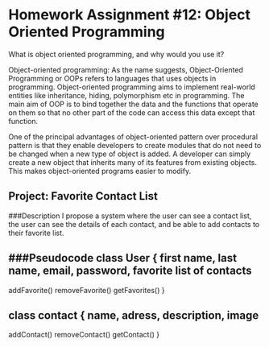 # Homework Assignment #12: Object Oriented Programming

What is object oriented programming, and why would you use it?

Object-oriented programming: As the name suggests, Object-Oriented Programming or OOPs refers to languages that uses objects in programming. Object-oriented programming aims to implement real-world entities like inheritance, hiding, polymorphism etc in programming. The main aim of OOP is to bind together the data and the functions that operate on them so that no other part of the code can access this data except that function.

One of the principal advantages of object-oriented pattern over procedural pattern is that they enable developers to create modules that do not need to be changed when a new type of object is added. A developer can simply create a new object that inherits many of its features from existing objects. This makes object-oriented programs easier to modify.

## Project: Favorite Contact List

###Description
I propose a system where the user can see a contact list, the user can see the details of each contact, and be able to add contacts to their favorite list.

###Pseudocode
class User {
  first name,
  last name,
  email,
  password,
  favorite list of contacts
  ---
  addFavorite()
  removeFavorite()
  getFavorites()
}

class contact {
  name,
  adress,
  description,
  image
  ---
  addContact()
  removeContact()
  getContact()
}
